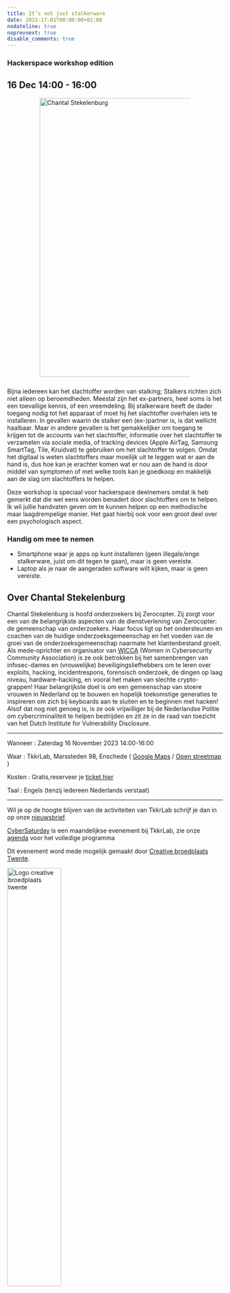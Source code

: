 ```yaml
---
title: It’s not just stalkerware
date: 2022-17-01T00:00:00+02:00
nodateline: true
noprevnext: true
disable_comments: true
---
```

### Hackerspace workshop edition

## 16 Dec 14:00 - 16:00 ##


<div style="margin: 0 15% 5%;">
<img src="/images/chantal_stekelenburg.jpg" width="650px"  alt="Chantal Stekelenburg">
</div>

Bijna iedereen kan het slachtoffer worden van stalking; Stalkers richten zich niet alleen op beroemdheden. Meestal zijn het ex-partners, heel soms is het een toevallige kennis, of een vreemdeling. Bij stalkerware heeft de dader toegang nodig tot het apparaat of moet hij het slachtoffer overhalen iets te installeren. In gevallen waarin de stalker een (ex-)partner is, is dat wellicht haalbaar. Maar in andere gevallen is het gemakkelijker om toegang te krijgen tot de accounts van het slachtoffer, informatie over het slachtoffer te verzamelen via sociale media, of tracking devices (Apple AirTag, Samsung SmartTag, Tile, Kruidvat) te gebruiken om het slachtoffer te volgen. Omdat het digitaal is weten slachtoffers maar moeilijk uit te leggen wat er aan de hand is, dus hoe kan je erachter komen wat er nou aan de hand is door middel van symptomen of met welke tools kan je goedkoop en makkelijk aan de slag om slachtoffers te helpen.

Deze workshop is speciaal voor hackerspace deelnemers omdat ik heb gemerkt dat die wel eens worden benadert door slachtoffers om te helpen. Ik wil jullie handvaten geven om te kunnen helpen op een methodische maar laagdrempelige manier. Het gaat hierbij ook voor een groot deel over een psychologisch aspect.

### Handig om mee te nemen

* Smartphone waar je apps op kunt installeren (geen illegale/enge stalkerware, juist om dit tegen te gaan), maar is geen vereiste.
* Laptop als je naar de aangeraden software wilt kijken, maar is geen vereiste.

## Over Chantal Stekelenburg 

Chantal Stekelenburg is hoofd onderzoekers bij Zerocopter. Zij zorgt voor een van de belangrijkste aspecten van de dienstverlening van Zerocopter: de gemeenschap van onderzoekers. Haar focus ligt op het ondersteunen en coachen van de huidige onderzoeksgemeenschap en het voeden van de groei van de onderzoeksgemeenschap naarmate het klantenbestand groeit. Als mede-oprichter en organisator van [WICCA](https://wiccon.nl/) (Women in Cybersecurity Community Association) is ze ook betrokken bij het samenbrengen van infosec-dames en (vrouwelijke) beveiligingsliefhebbers om te leren over exploits, hacking, incidentrespons, forensisch onderzoek, de dingen op laag niveau, hardware-hacking, en vooral het maken van slechte crypto-grappen! Haar belangrijkste doel is om een gemeenschap van stoere vrouwen in Nederland op te bouwen en hopelijk toekomstige generaties te inspireren om zich bij keyboards aan te sluiten en te beginnen met hacken! Alsof dat nog niet genoeg is, is ze ook vrijwilliger bij de Nederlandse Politie om cybercriminaliteit te helpen bestrijden en zit ze in de raad van toezicht van het Dutch Institute for Vulnerability Disclosure.

<hr>

Wanneer : Zaterdag 16 November 2023 14:00-16:00

Waar : TkkrLab, Marssteden 98, Enschede ( [Google Maps](https://www.google.com/maps/place/TkkrLab/@52.2162911,6.8203277,19z/data=!4m8!1m2!3m1!2sTkkrLab!3m4!1s0x47b8146d5a073413:0x19afd02a9c840a4!8m2!3d52.216342!4d6.8205508) / [Open streetmap](https://www.openstreetmap.org/search?query=marssteden%2098%2Censchede#map=19/52.21634/6.82055) )

Kosten : Gratis,reserveer je [ticket hier](https://tickets.tkkrlab.space/TkkrLab/ll7vu/)

Taal : Engels (tenzij iedereen Nederlands verstaat)

<hr>

Wil je op de hoogte blijven van de activiteiten van TkkrLab schrijf je dan in op onze [nieuwsbrief](http://eepurl.com/gLxrLD).

[CyberSaturday](/cybersaturdays/cybersaturday/) is een maandelijkse evenement bij TkkrLab, zie onze [agenda](/agenda/) voor het volledige programma

Dit evenement word mede mogelijk gemaakt door [Creative broedplaats Twente](http://www.creatievebroedplaatsentwente.nl/).

<img width=50% src="/images/Logo-Creatieve-Broedplaatsen-Twente.jpg"  alt="Logo creative broedplaats twente">

